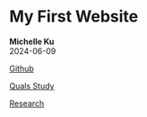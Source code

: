 # My First Website
**Michelle Ku**\
2024-06-09

[Github](https://github.com/mku7/MK1)

[Quals Study](Quals_Study.md)

[Research](research.md)

